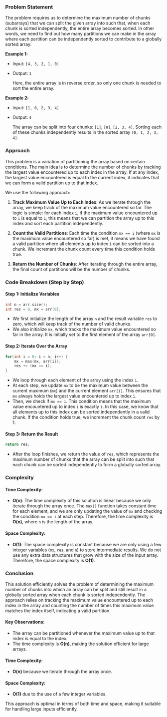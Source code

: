 ### Problem Statement

The problem requires us to determine the maximum number of chunks (subarrays) that we can split the given array into such that, when each chunk is sorted independently, the entire array becomes sorted. In other words, we need to find out how many partitions we can make in the array where each partition can be independently sorted to contribute to a globally sorted array.

**Example 1:**

- Input: `[4, 3, 2, 1, 0]`
- Output: `1`
  
  Here, the entire array is in reverse order, so only one chunk is needed to sort the entire array.

**Example 2:**

- Input: `[1, 0, 2, 3, 4]`
- Output: `4`
  
  The array can be split into four chunks: `[1]`, `[0]`, `[2, 3, 4]`. Sorting each of these chunks independently results in the sorted array `[0, 1, 2, 3, 4]`.

### Approach

This problem is a variation of partitioning the array based on certain conditions. The main idea is to determine the number of chunks by tracking the largest value encountered up to each index in the array. If at any index, the largest value encountered is equal to the current index, it indicates that we can form a valid partition up to that index.

We use the following approach:

1. **Track Maximum Value Up to Each Index**: As we iterate through the array, we keep track of the maximum value encountered so far. The logic is simple: for each index `i`, if the maximum value encountered up to `i` is equal to `i`, this means that we can partition the array up to this index and sort each partition independently.

2. **Count the Valid Partitions**: Each time the condition `mx == i` (where `mx` is the maximum value encountered so far) is met, it means we have found a valid partition where all elements up to index `i` can be sorted into a chunk. We increment the chunk count every time this condition holds true.

3. **Return the Number of Chunks**: After iterating through the entire array, the final count of partitions will be the number of chunks.

### Code Breakdown (Step by Step)

#### Step 1: Initialize Variables

```cpp
int n = arr.size();
int res = 0, mx = arr[0];
```

- We first initialize the length of the array `n` and the result variable `res` to zero, which will keep track of the number of valid chunks.
- We also initialize `mx`, which tracks the maximum value encountered so far in the array. It is initially set to the first element of the array `arr[0]`.

#### Step 2: Iterate Over the Array

```cpp
for(int i = 0; i < n; i++) {
    mx = max(mx, arr[i]);
    res += (mx == i);
}
```

- We loop through each element of the array using the index `i`.
- At each step, we update `mx` to be the maximum value between the current maximum (`mx`) and the current element `arr[i]`. This ensures that `mx` always holds the largest value encountered up to index `i`.
- Then, we check if `mx == i`. This condition means that the maximum value encountered up to index `i` is exactly `i`. In this case, we know that all elements up to this index can be sorted independently in a valid chunk. If the condition holds true, we increment the chunk count `res` by 1.

#### Step 3: Return the Result

```cpp
return res;
```

- After the loop finishes, we return the value of `res`, which represents the maximum number of chunks that the array can be split into such that each chunk can be sorted independently to form a globally sorted array.

### Complexity

#### Time Complexity:
- **O(n)**: The time complexity of this solution is linear because we only iterate through the array once. The `max()` function takes constant time for each element, and we are only updating the value of `mx` and checking the condition `mx == i` at each step. Therefore, the time complexity is **O(n)**, where `n` is the length of the array.

#### Space Complexity:
- **O(1)**: The space complexity is constant because we are only using a few integer variables (`mx`, `res`, and `n`) to store intermediate results. We do not use any extra data structures that grow with the size of the input array. Therefore, the space complexity is **O(1)**.

### Conclusion

This solution efficiently solves the problem of determining the maximum number of chunks into which an array can be split and still result in a globally sorted array when each chunk is sorted independently. The approach relies on tracking the maximum value encountered up to each index in the array and counting the number of times this maximum value matches the index itself, indicating a valid partition. 

#### Key Observations:
- The array can be partitioned whenever the maximum value up to that index is equal to the index.
- The time complexity is **O(n)**, making the solution efficient for large arrays.

#### Time Complexity:
- **O(n)** because we iterate through the array once.

#### Space Complexity:
- **O(1)** due to the use of a few integer variables.

This approach is optimal in terms of both time and space, making it suitable for handling large inputs efficiently.